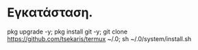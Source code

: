 # Εγκατάσταση.

pkg upgrade -y; pkg install git -y; git clone https://github.com/tsekaris/termux ~/.0; sh ~/.0/system/install.sh
